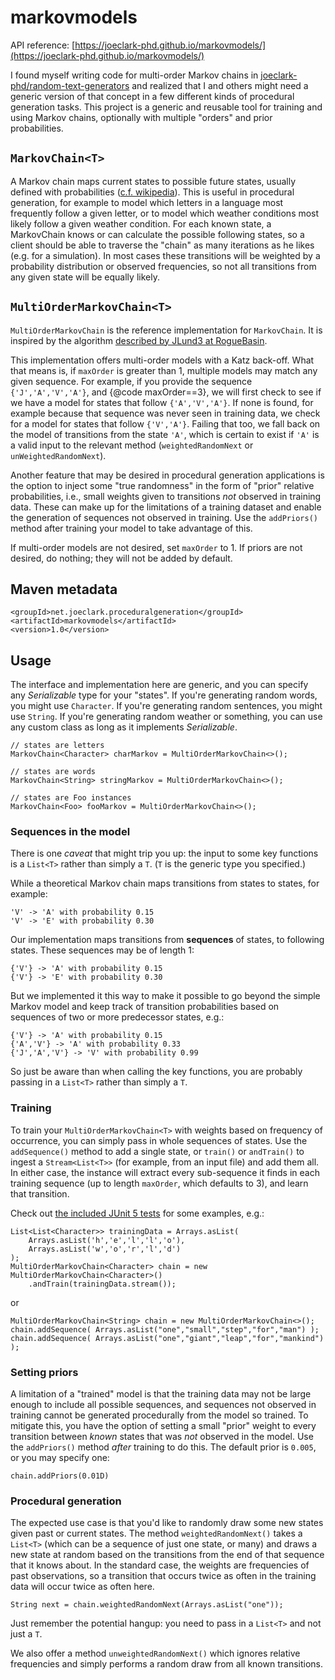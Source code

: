 # markovmodels

API reference: [https://joeclark-phd.github.io/markovmodels/](https://joeclark-phd.github.io/markovmodels/)

I found myself writing code for multi-order Markov chains in [joeclark-phd/random-text-generators](https://github.com/joeclark-phd/random-text-generators) and realized that I and others might need a generic version of that concept in a few different kinds of procedural generation tasks.  This project is a generic and reusable tool for training and using Markov chains, optionally with multiple "orders" and prior probabilities.

## `MarkovChain<T>`

A Markov chain maps current states to possible future states, usually defined with probabilities ([c.f. wikipedia](https://en.wikipedia.org/wiki/Markov_chain)).  This is useful in procedural generation, for example to model which letters in a language most frequently follow a given letter, or to model which weather conditions most likely follow a given weather condition.  For each known state, a MarkovChain knows or can calculate the possible following states, so a client should be able to traverse the "chain" as many iterations as he likes (e.g. for a simulation).  In most cases these transitions will be weighted by a probability distribution or observed frequencies, so not all transitions from any given state will be equally likely.

## `MultiOrderMarkovChain<T>`

`MultiOrderMarkovChain` is the reference implementation for `MarkovChain`.  It is inspired by the algorithm [described by JLund3 at RogueBasin](http://roguebasin.roguelikedevelopment.org/index.php?title=Names_from_a_high_order_Markov_Process_and_a_simplified_Katz_back-off_scheme).

This implementation offers multi-order models with a Katz back-off.  What that means is, if `maxOrder` is greater than 1, multiple models may match any given sequence. For example, if you provide the sequence `{'J','A','V','A'}`, and {@code maxOrder==3}, we will first check to see if we have a model for states that follow `{'A','V','A'}`. If none is found, for example because that sequence was never seen in training data, we check for a model for states that follow `{'V','A'}`. Failing that too, we fall back on the model of transitions from the state `'A'`, which is certain to exist if `'A'` is a valid input to the relevant method (`weightedRandomNext` or `unWeightedRandomNext`).

Another feature that may be desired in procedural generation applications is the option to inject some "true randomness" in the form of "prior" relative probabilities, i.e., small weights given to transitions *not* observed in training data. These can make up for the limitations of a training dataset and enable the generation of sequences not observed in training.  Use the `addPriors()` method after training your model to take advantage of this.

If multi-order models are not desired, set `maxOrder` to 1.  If priors are not desired, do nothing; they will not be added by default.

## Maven metadata

    <groupId>net.joeclark.proceduralgeneration</groupId>
    <artifactId>markovmodels</artifactId>
    <version>1.0</version>


## Usage

The interface and implementation here are generic, and you can specify any *Serializable* type for your "states".  If you're generating random words, you might use `Character`.  If you're generating random sentences, you might use `String`.  If you're generating random weather or something, you can use any custom class as long as it implements *Serializable*.

    // states are letters
    MarkovChain<Character> charMarkov = MultiOrderMarkovChain<>();

    // states are words
    MarkovChain<String> stringMarkov = MultiOrderMarkovChain<>();

    // states are Foo instances
    MarkovChain<Foo> fooMarkov = MultiOrderMarkovChain<>();
            

### Sequences in the model

There is one *caveat* that might trip you up: the input to some key functions is a `List<T>` rather than simply a `T`. (`T` is the generic type you specified.)

While a theoretical Markov chain maps transitions from states to states, for example:

    'V' -> 'A' with probability 0.15
    'V' -> 'E' with probability 0.30

Our implementation maps transitions from **sequences** of states, to following states.  These sequences may be of length 1:

    {'V'} -> 'A' with probability 0.15
    {'V'} -> 'E' with probability 0.30

But we implemented it this way to make it possible to go beyond the simple Markov model and keep track of transition probabilities based on sequences of two or more predecessor states, e.g.:

    {'V'} -> 'A' with probability 0.15
    {'A','V'} -> 'A' with probability 0.33
    {'J','A','V'} -> 'V' with probability 0.99

So just be aware than when calling the key functions, you are probably passing in a `List<T>` rather than simply a `T`.

### Training

To train your `MultiOrderMarkovChain<T>` with weights based on frequency of occurrence, you can simply pass in whole sequences of states.  Use the `addSequence()` method to add a single state, or `train()` or `andTrain()` to ingest a `Stream<List<T>>` (for example, from an input file) and add them all.  In either case, the instance will extract every sub-sequence it finds in each training sequence (up to length `maxOrder`, which defaults to 3), and learn that transition.

Check out [the included JUnit 5 tests](https://github.com/joeclark-phd/markovmodels/blob/master/src/test/java/net/joeclark/proceduralgeneration/MultiOrderMarkovChainTest.java) for some examples, e.g.:

    List<List<Character>> trainingData = Arrays.asList(
        Arrays.asList('h','e','l','l','o'),
        Arrays.asList('w','o','r','l','d')
    );
    MultiOrderMarkovChain<Character> chain = new MultiOrderMarkovChain<Character>()
        .andTrain(trainingData.stream());
            
or
            
    MultiOrderMarkovChain<String> chain = new MultiOrderMarkovChain<>();
    chain.addSequence( Arrays.asList("one","small","step","for","man") );
    chain.addSequence( Arrays.asList("one","giant","leap","for","mankind") );

### Setting priors

A limitation of a "trained" model is that the training data may not be large enough to include all possible sequences, and sequences not observed in training cannot be generated procedurally from the model so trained.  To mitigate this, you have the option of setting a small "prior" weight to every transition between *known* states that was *not* observed in the model.  Use the `addPriors()` method *after* training to do this.  The default prior is `0.005`, or you may specify one:

    chain.addPriors(0.01D)

### Procedural generation

The expected use case is that you'd like to randomly draw some new states given past or current states.  The method `weightedRandomNext()` takes a `List<T>` (which can be a sequence of just one state, or many) and draws a new state at random based on the transitions from the end of that sequence that it knows about.  In the standard case, the weights are frequencies of past observations, so a transition that occurs twice as often in the training data will occur twice as often here.

    String next = chain.weightedRandomNext(Arrays.asList("one"));

Just remember the potential hangup: you need to pass in a `List<T>` and not just a `T`.

We also offer a method `unweightedRandomNext()` which ignores relative frequencies and simply performs a random draw from all known transitions.